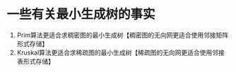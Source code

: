 # 一些有关最小生成树的事实
  1. Prim算法更适合求稠密图的最小生成树【稠密图的无向网更适合使用邻接矩阵形式存储】
  2. Kruskal算法更适合求稀疏图的最小生成树【稀疏图的无向网更适合使用邻接表形式存储】
